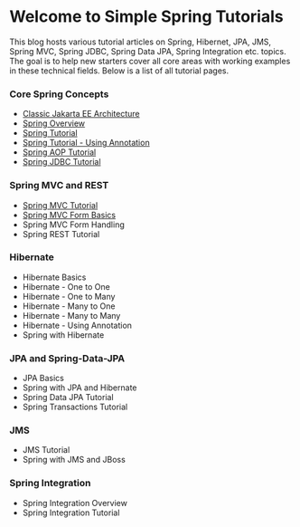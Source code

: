 # Welcome to Simple Spring Tutorials

This blog hosts various tutorial articles on Spring, Hibernet, JPA, JMS, Spring MVC, Spring JDBC, Spring Data JPA, Spring Integration etc. topics. The goal is to help new starters cover all core areas with working examples in these technical fields. Below is a list of all tutorial pages.

### Core Spring Concepts

* [Classic Jakarta EE Architecture](01_Classic_Jakarta_EE_Architecture.md)
* [Spring Overview](02_Spring_Overview.md)
* [Spring Tutorial](03_Spring_Tutorial.md)
* [Spring Tutorial - Using Annotation](04_Spring_Tutorial_Using_Annotation.md)
* [Spring AOP Tutorial](05_Spring_AOP_Tutorial.md)
* [Spring JDBC Tutorial](06_Spring_JDBC_Tutorial.md)

### Spring MVC and REST

* [Spring MVC Tutorial](07_Spring_MVC_Tutorial.md)
* [Spring MVC Form Basics](08_Spring_MVC_Form_Basics.md)
* Spring MVC Form Handling
* Spring REST Tutorial

### Hibernate

* Hibernate Basics
* Hibernate - One to One
* Hibernate - One to Many
* Hibernate - Many to One
* Hibernate - Many to Many
* Hibernate - Using Annotation
* Spring with Hibernate

### JPA and Spring-Data-JPA

* JPA Basics
* Spring with JPA and Hibernate
* Spring Data JPA Tutorial
* Spring Transactions Tutorial

### JMS

* JMS Tutorial
* Spring with JMS and JBoss

### Spring Integration

* Spring Integration Overview
* Spring Integration Tutorial
